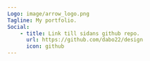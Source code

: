 ```yaml
---
Logo: image/arrow_logo.png
Tagline: My portfolio.
Social:
    - title: Link till sidans github repo.
      url: https://github.com/dabo22/design
      icon: github
---
```

